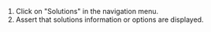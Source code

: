 1. Click on "Solutions" in the navigation menu.
2. Assert that solutions information or options are displayed.
